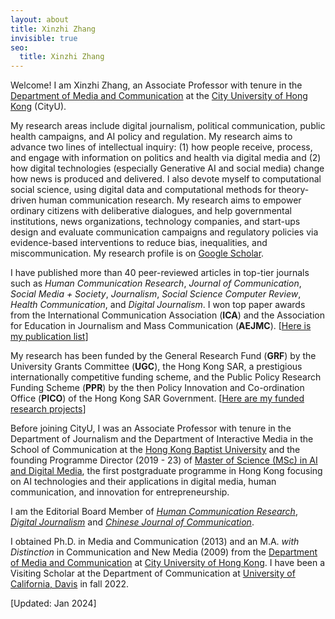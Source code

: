 ```yaml
---
layout: about
title: Xinzhi Zhang
invisible: true
seo:
  title: Xinzhi Zhang
---
```



Welcome! I am Xinzhi Zhang, an Associate Professor with tenure in the [Department of Media and Communication](https://www.cityu.edu.hk/com/Profile.aspx?u=xzzhang2) at the [City University of Hong Kong](https://www.cityu.edu.hk/) (CityU). 

My research areas include digital journalism, political communication, public health campaigns, and AI policy and regulation. My research aims to advance two lines of intellectual inquiry: (1) how people receive, process, and engage with information on politics and health via digital media and (2) how digital technologies (especially Generative AI and social media) change how news is produced and delivered. I also devote myself to computational social science, using digital data and computational methods for theory-driven human communication research. My research aims to empower ordinary citizens with deliberative dialogues, and help governmental institutions, news organizations, technology companies, and start-ups design and evaluate communication campaigns and regulatory policies via evidence-based interventions to reduce bias, inequalities, and miscommunication. My research profile is on [Google Scholar](https://scholar.google.com.hk/citations?user=iOFeIDIAAAAJ). 

I have published more than 40 peer-reviewed articles in top-tier journals such as *Human Communication Research*, *Journal of Communication*, *Social Media + Society*, *Journalism*, *Social Science Computer Review*, *Health Communication*, and *Digital Journalism*. I won top paper awards from the International Communication Association (**ICA**) and the Association for Education in Journalism and Mass Communication (**AEJMC**). [[Here is my publication list](https://xzzhang2.github.io/pages/pubs.html)]

My research has been funded by the General Research Fund (**GRF**) by the University Grants Committee (**UGC**), the Hong Kong SAR, a prestigious internationally competitive funding scheme, and the Public Policy Research Funding Scheme (**PPR**) by the then Policy Innovation and Co-ordination Office (**PICO**) of the Hong Kong SAR Government. [[Here are my funded research projects](https://xzzhang2.github.io/pages/projects.html)] 

Before joining CityU, I was an Associate Professor with tenure in the Department of Journalism and the Department of Interactive Media in the School of Communication at the [Hong Kong Baptist University](https://www.hkbu.edu.hk/) and the founding Programme Director (2019 - 23) of [Master of Science (MSc) in AI and Digital Media](https://gs.hkbu.edu.hk/programmes/master-of-science-msc-in-ai-and-digital-media), the first postgraduate programme in Hong Kong focusing on AI technologies and their applications in digital media, human communication, and innovation for entrepreneurship. 

I am the Editorial Board Member of [*Human Communication Research*](https://academic.oup.com/hcr), [*Digital Journalism*](https://www.tandfonline.com/toc/rdij20/current) and [*Chinese Journal of Communication*](https://www.tandfonline.com/toc/rcjc20/current).  

I obtained Ph.D. in Media and Communication (2013) and an M.A. *with Distinction* in Communication and New Media (2009) from the [Department of Media and Communication](http://www6.cityu.edu.hk/com/) at [City University of Hong Kong](www.cityu.edu.hk). I have been a Visiting Scholar at the Department of Communication at [University of California, Davis](https://www.ucdavis.edu/) in fall 2022. 

[Updated: Jan 2024]  


